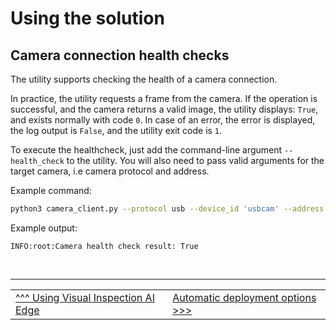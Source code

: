 # Using the solution

## Camera connection health checks

The utility supports checking the health of a camera connection.

In practice, the utility requests a frame from the camera. If the operation is successful, and the camera returns a valid image, the utility displays: `True`, and exists normally with code `0`. In case of an error, the error is displayed, the log output is `False`, and the utility exit code is `1`.

To execute the healthcheck, just add the command-line argument `--health_check` to
the utility. You will also need to pass valid arguments for the target camera, i.e camera protocol and address.

Example command:

```bash
python3 camera_client.py --protocol usb --device_id 'usbcam' --address /dev/video0 --mode single --img_write --health_check 2>/dev/null
```

Example output:

```
INFO:root:Camera health check result: True
```

</br>

___

<table width="100%">
<tr><td><a href="./useviai.md">^^^ Using Visual Inspection AI Edge</td><td><a href="./miscautomaticdeployment.md">Automatic deployment options >>></td></tr>
</table>
